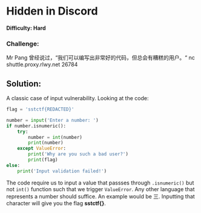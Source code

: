 # Hidden in Discord
**Difficulty: Hard**
### Challenge:
Mr Pang 曾经说过，“我们可以编写出非常好的代码，但总会有糟糕的用户。“
nc shuttle.proxy.rlwy.net 26784

## Solution:
A classic case of input vulnerability. Looking at the code:
```python
flag = 'sstctf{REDACTED}'

number = input('Enter a number: ')
if number.isnumeric():
    try:
        number = int(number)
        print(number)
    except ValueError:
        print('Why are you such a bad user?')
        print(flag)
else:
    print('Input validation failed!')
```
The code require us to input a value that passses through `.isnumeric()` but not `int()` function such that we trigger `ValueError`.
Any other language that represents a number should suffice. An example would be 三. Inputting that character will give you the flag **sstctf{}**.